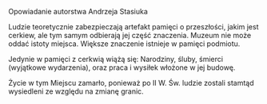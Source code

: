 Opowiadanie autorstwa Andrzeja Stasiuka

Ludzie teoretycznie zabezpieczają artefakt pamięci o przeszłości, jakim jest cerkiew, ale tym samym odbierają jej część znaczenia. Muzeum nie może oddać istoty miejsca. Większe znaczenie istnieje w pamięci podmiotu.

Jedynie w pamięci z cerkwią wiążą się: Narodziny, śluby, śmierci (wyjątkowe wydarzenia), oraz praca i wysiłek włożone w jej budowę.

Życie w tym Miejscu zamarło, ponieważ po II W. Św.  ludzie zostali stamtąd wysiedleni ze względu na zmianę granic.